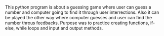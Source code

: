 This python program is about a guessing game where user can guess a number and computer going to find it through user interrections.
Also it can be played the other way where computer guesses and user can find the number throus feedbacks.
Purpose was to practice creating functions, if-else, while loops and input and output methods.
